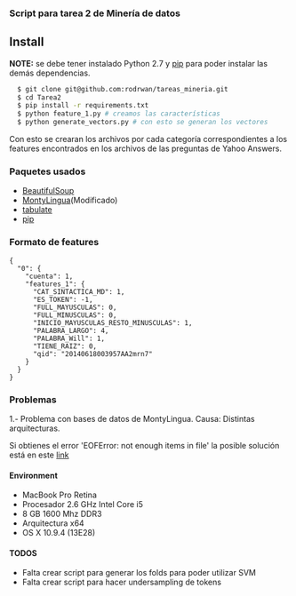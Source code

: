 ### Script para tarea 2 de Minería de datos

## Install

**NOTE:** se debe tener instalado Python 2.7 y [pip](http://pip.readthedocs.org/en/latest/installing.html) para poder instalar las demás dependencias.

```sh
  $ git clone git@github.com:rodrwan/tareas_mineria.git
  $ cd Tarea2
  $ pip install -r requirements.txt
  $ python feature_1.py # creamos las características
  $ python generate_vectors.py # con esto se generan los vectores
```

Con esto se crearan los archivos por cada categoría correspondientes a los features encontrados en los archivos de las preguntas de Yahoo Answers.

### Paquetes usados

* [BeautifulSoup](http://www.crummy.com/software/BeautifulSoup/bs4/doc/)
* [MontyLingua](http://web.media.mit.edu/~hugo/montylingua/)(Modificado)
* [tabulate](https://pypi.python.org/pypi/tabulate)
* [pip](http://pip.readthedocs.org/en/latest/installing.html)
### Formato de features

```
{
  "0": {
    "cuenta": 1,
    "features_1": {
      "CAT_SINTACTICA_MD": 1,
      "ES_TOKEN": -1,
      "FULL_MAYUSCULAS": 0,
      "FULL_MINUSCULAS": 0,
      "INICIO_MAYUSCULAS_RESTO_MINUSCULAS": 1,
      "PALABRA_LARGO": 4,
      "PALABRA_Will": 1,
      "TIENE_RAIZ": 0,
      "qid": "20140618003957AA2mrn7"
    }
  }
}
```

### Problemas

1.- Problema con bases de datos de MontyLingua. Causa: Distintas arquitecturas.

Si obtienes el error 'EOFError: not enough items in file' la posible solución está en este [link](http://frdcsa.org/~andrewdo/WebWiki/MontyLingua.html)

#### Environment
* MacBook Pro Retina
* Procesador 2.6 GHz Intel Core i5
* 8 GB 1600 Mhz DDR3
* Arquitectura x64
* OS X 10.9.4 (13E28)

#### TODOS

* Falta crear script para generar los folds para poder utilizar SVM
* Falta crear script para hacer undersampling de tokens